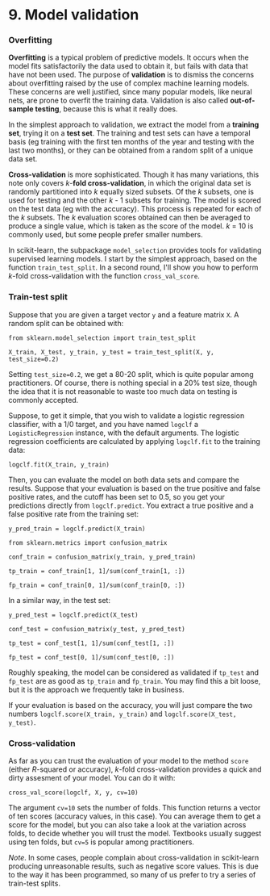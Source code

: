 # 9. Model validation

### Overfitting

**Overfitting** is a typical problem of predictive models. It occurs when the model fits satisfactorily the data used to obtain it, but fails with data that have not been used. The purpose of **validation** is to dismiss the concerns about overfitting raised by the use of complex machine learning models. These concerns are well justified, since many popular models, like neural nets, are prone to overfit the training data. Validation is also called **out-of-sample testing**, because this is what it really does. 

In the simplest approach to validation, we extract the model from a **training set**, trying it on a **test set**. The training and test sets can have a temporal basis (eg training with the first ten months of the year and testing with the last two months), or they can be obtained from a random split of a unique data set.

**Cross-validation** is more sophisticated. Though it has many variations, this note only covers *k*-**fold cross-validation**, in which the original data set is randomly partitioned into *k* equally sized subsets. Of the *k* subsets, one is used for testing and the other *k* - 1 subsets for training. The model is scored on the test data (eg with the accuracy). This process is repeated for each of the *k* subsets. The *k* evaluation scores obtained can then be averaged to produce a single value, which is taken as the score of the model. *k* = 10 is commonly used, but some people prefer smaller numbers.

In scikit-learn, the subpackage `model_selection` provides tools for validating supervised learning models. I start by the simplest approach, based on the function `train_test_split`. In a second round, I'll show you how to perform *k*-fold cross-validation with the function `cross_val_score`.

### Train-test split

Suppose that you are given a target vector `y` and a feature matrix `X`. A random split can be obtained with:

`from sklearn.model_selection import train_test_split`

`X_train, X_test, y_train, y_test = train_test_split(X, y, test_size=0.2)`


Setting `test_size=0.2`, we get a 80-20 split, which is quite popular among practitioners. Of course, there is nothing special in a 20% test size, though the idea that it is not reasonable to waste too much data on testing is commonly accepted.

Suppose, to get it simple, that you wish to validate a logistic regression classifier, with a 1/0 target, and you have named `logclf` a `LogisticRegression` instance, with the default arguments. The logistic regression coefficients are calculated by applying `logclf.fit` to the training data:

`logclf.fit(X_train, y_train)`

Then, you can evaluate the model on both data sets and compare the results. Suppose that your evaluation is based on the true positive and false positive rates, and the cutoff has been set to 0.5, so you get your predictions directly from `logclf.predict`. You extract a true positive and a false positive rate from the training set:

`y_pred_train = logclf.predict(X_train)`

`from sklearn.metrics import confusion_matrix`

`conf_train = confusion_matrix(y_train, y_pred_train)`

`tp_train = conf_train[1, 1]/sum(conf_train[1, :])`

`fp_train = conf_train[0, 1]/sum(conf_train[0, :])`

In a similar way, in the test set:

`y_pred_test = logclf.predict(X_test)`

`conf_test = confusion_matrix(y_test, y_pred_test)`

`tp_test = conf_test[1, 1]/sum(conf_test[1, :])`

`fp_test = conf_test[0, 1]/sum(conf_test[0, :])`

Roughly speaking, the model can be considered as validated if `tp_test` and `fp_test` are as good as `tp_train` and `fp_train`. You may find this a bit loose, but it is the approach we frequently take in business.

If your evaluation is based on the accuracy, you will just compare the two numbers `logclf.score(X_train, y_train)` and `logclf.score(X_test, y_test)`.

### Cross-validation

As far as you can trust the evaluation of your model to the method `score` (either *R*-squared or accuracy), *k*-fold cross-validation provides a quick and dirty assesment of your model. You can do it with:

`cross_val_score(logclf, X, y, cv=10)`

The argument `cv=10` sets the number of folds. This function returns a vector of ten scores (accuracy values, in this case). You can average them to get a score for the model, but you can also take a look at the variation across folds, to decide whether you will trust the model. Textbooks usually suggest using ten folds, but `cv=5` is popular among practitioners. 

*Note*. In some cases, people complain about cross-validation in scikit-learn producing unreasonable results, such as negative score values. This is due to the way it has been programmed, so many of us prefer to try a series of train-test splits. 
